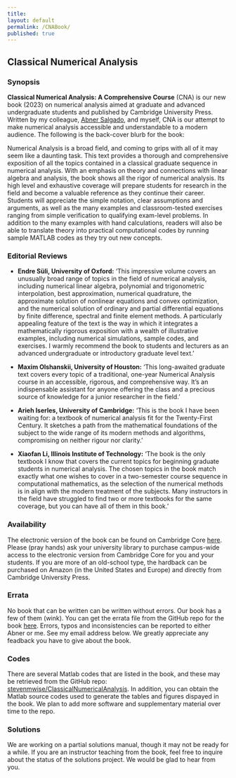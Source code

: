 ```yaml
---
title:
layout: default
permalink: /CNABook/
published: true
---
```


## Classical Numerical Analysis

### Synopsis

**Classical Numerical Analysis: A Comprehensive Course** (CNA) is our new book (2023) on numerical analysis aimed at graduate and advanced undergraduate students and published by Cambridge University Press. Written by my colleague, [Abner Salgado](https://sites.google.com/utk.edu/abnersg/), and myself, CNA is our attempt to make numerical analysis accessible and understandable to a modern audience. The following is the back-cover blurb for the book:

Numerical Analysis is a broad field, and coming to grips with all of it may seem like a daunting task. This text provides a thorough and comprehensive exposition of all the topics contained in a classical graduate sequence in numerical analysis. With an emphasis on theory and connections with linear algebra and analysis, the book shows all the rigor of numerical analysis. Its high level and exhaustive coverage will prepare students for research in the field and become a valuable reference as they continue their career. Students will appreciate the simple notation, clear assumptions and arguments, as well as the many examples and classroom-tested exercises ranging from simple verification to qualifying exam-level problems. In addition to the many examples with hand calculations, readers will also be able to translate theory into practical computational codes by running sample MATLAB codes as they try out new concepts.

### Editorial Reviews

- **Endre Süli, University of Oxford:** ‘This impressive volume covers an unusually broad range of topics in the field of numerical analysis, including numerical linear algebra, polynomial and trigonometric interpolation, best approximation, numerical quadrature, the approximate solution of nonlinear equations and convex optimization, and the numerical solution of ordinary and partial differential equations by finite difference, spectral and finite element methods. A particularly appealing feature of the text is the way in which it integrates a mathematically rigorous exposition with a wealth of illustrative examples, including numerical simulations, sample codes, and exercises. I warmly recommend the book to students and lecturers as an advanced undergraduate or introductory graduate level text.’ 

- **Maxim Olshanskii, University of Houston:** ‘This long-awaited graduate text covers every topic of a traditional, one-year Numerical Analysis course in an accessible, rigorous, and comprehensive way. It’s an indispensable assistant for anyone offering the class and a precious source of knowledge for a junior researcher in the field.’

- **Arieh Iserles, University of Cambridge:** ‘This is the book I have been waiting for: a textbook of numerical analysis fit for the Twenty-First Century. It sketches a path from the mathematical foundations of the subject to the wide range of its modern methods and algorithms, compromising on neither rigour nor clarity.’

- **Xiaofan Li, Illinois Institute of Technology:** ‘The book is the only textbook I know that covers the current topics for beginning graduate students in numerical analysis. The chosen topics in the book match exactly what one wishes to cover in a two-semester course sequence in computational mathematics, as the selection of the numerical methods is in align with the modern treatment of the subjects. Many instructors in the field have struggled to find two or more textbooks for the same coverage, but you can have all of them in this book.’

### Availability

The electronic version of the book can be found on Cambridge Core [here](https://doi.org/10.1017/9781108942607). Please (pray hands) ask your university library to purchase campus-wide access to the electronic version from Cambridge Core for you and your students. If you are more of an old-school type, the hardback can be purchased on Amazon (in the United States and Europe) and directly from Cambridge University Press.

### Errata

No book that can be written can be written without errors. Our book has a few of them (wink). You can get the errata file from the GitHub repo for the book [here](https://github.com/stevenmwise/ClassicalNumericalAnalysis/blob/main/errata/bookErrata.pdf). Errors, typos and inconsistencies can be reported to either Abner or me. See my email address below. We greatly appreciate any feadback you have to give about the book.

### Codes

There are several Matlab codes that are listed in the book, and these may be retrieved from the GitHub repo: [stevenmwise/ClassicalNumericalAnalysis](https://github.com/stevenmwise/ClassicalNumericalAnalysis). In addition, you can obtain the Matlab source codes used to generate the tables and figures dispayed in the book. We plan to add more software and supplementary material over time to the repo.

### Solutions

We are working on a partial solutions manual, though it may not be ready for a while. If you are an instructor teaching from the book, feel free to inquire about the status of the solutions project. We would be glad to hear from you.
